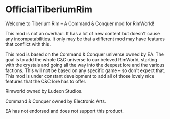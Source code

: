 # OfficialTiberiumRim
Welcome to Tiberium Rim – A Command & Conquer mod for RimWorld!

This mod is not an overhaul. It has a lot of new content but doesn't cause any incompatabilities. It only may be that a different mod may have features that conflict with this.

This mod is based on the Command & Conquer universe owned by EA. The goal is to add the whole C&C universe to our beloved RimWorld, starting with the crystals and going all the way into the deepest lore and the various factions.
This will not be based on any specific game – so don't expect that.
This mod is under constant development to add all of those lovely nice features that the C&C lore has to offer.

Rimworld owned by Ludeon Studios.

Command & Conquer owned by Electronic Arts.

EA has not endorsed and does not support this product.
